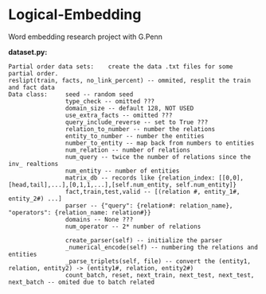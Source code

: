 # Logical-Embedding
Word embedding research project with G.Penn

**dataset.py:**

    Partial order data sets:    create the data .txt files for some partial order.
    reslipt(train, facts, no_link_percent) -- ommited, resplit the train and fact data
    Data class:     seed -- random seed
                    type_check -- omitted ???
                    domain_size -- default 128, NOT USED
                    use_extra_facts -- omitted ???
                    query_include_reverse -- set to True ???
                    relation_to_number -- number the relations
                    entity_to_number -- number the entities
                    number_to_entity -- map back from numbers to entities
                    num_relation -- number of relations
                    num_query -- twice the number of relations since the inv_ realtions
                    num_entity -- number of entities
                    matrix_db -- records like {relation_index: [[0,0],[head,tail],...],[0,1,1,...],[self.num_entity, self.num_entity]}
                    fact,train,test,valid -- [(relation #, entity_1#, entity_2#) ...]
                    parser -- {"query": {relation#: relation_name}, "operators": {relation_name: relation#}}
                    domains -- None ???
                    num_operator -- 2* number of relations
                    
                    create_parser(self) -- initialize the parser
                    _numerical_encode(self) -- numbering the relations and entities
                    _parse_triplets(self, file) -- convert the (entity1, relation, entity2) -> (entity1#, relation, entity2#)
                    count_batch, reset, next_train, next_test, next_test, next_batch -- omited due to batch related
    
    
